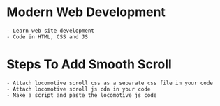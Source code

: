 # Modern Web Development
    - Learn web site development
    - Code in HTML, CSS and JS

# Steps To Add Smooth Scroll
    - Attach locomotive scroll css as a separate css file in your code
    - Attach locomotive scroll js cdn in your code
    - Make a script and paste the locomotive js code
